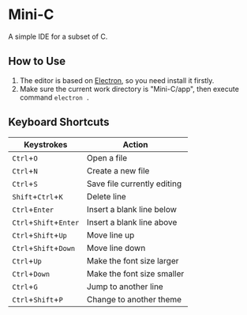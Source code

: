 # Mini-C
A simple IDE for a subset of C.

## How to Use

1. The editor is based on [Electron](https://github.com/electron/electron), so you need install it firstly.
2. Make sure the current work directory is "Mini-C/app", then execute command `electron .`

##  Keyboard Shortcuts

| Keystrokes             | Action                      |
| ---------------------- | --------------------------- |
| `Ctrl`+`O`             | Open a file                 |
| `Ctrl`+`N`             | Create a new file           |
| `Ctrl`+`S`             | Save file currently editing |
| `Shift`+`Ctrl`+`K`     | Delete line                 |
| `Ctrl`+`Enter`         | Insert a blank line below   |
| `Ctrl`+`Shift`+`Enter` | Insert a blank line above   |
| `Ctrl`+`Shift`+`Up`    | Move line up                |
| `Ctrl`+`Shift`+`Down`  | Move line down              |
| `Ctrl`+`Up`            | Make the font size larger   |
| `Ctrl`+`Down`          | Make the font size smaller  |
| `Ctrl`+`G`             | Jump to another line        |
| `Ctrl`+`Shift`+`P`     | Change to another theme     |